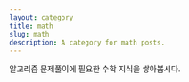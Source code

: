 ```yaml
---
layout: category
title: math
slug: math
description: A category for math posts.
---
```

알고리즘 문제풀이에 필요한 수학 지식을 쌓아봅시다.